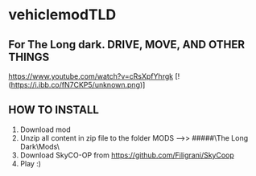 # vehiclemodTLD
## For The Long dark. DRIVE, MOVE, AND OTHER THINGS
[](https://www.youtube.com/watch?v=cRsXpfYhrgk "Youtube Video")https://www.youtube.com/watch?v=cRsXpfYhrgk
[!(https://i.ibb.co/fN7CKP5/unknown.png)]
## HOW TO INSTALL
1. Download mod
2. Unzip all content in zip file to the folder MODS -->> #####\The Long Dark\Mods\
3. Download SkyCO-OP from https://github.com/Filigrani/SkyCoop
4. Play :)
